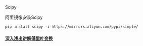 Scipy



阿里镜像安装Scipy

`pip install scipy -i https://mirrors.aliyun.com/pypi/simple/`



#### [深入浅出讲解傅里叶变换](https://www.cnblogs.com/h2zZhou/p/8405717.html)







